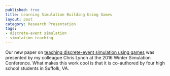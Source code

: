 ```yaml
---
published: true
title: Learning Simulation Building Using Games
layout: post
category: Research Presentation
tags:
- discrete-event simulation
- simulation teaching
---
```


Our new paper on
<a href="https://www.researchgate.net/publication/311679896_Using_Simulation_Games_for_Teaching_and_Learning_Discrete-Event_Simulation" target="_blank"> teaching discrete-event simulation using games</a> was presented by my colleague Chris Lynch at the 2016 Winter Simulation Conference. What makes this work cool is that it is co-authored by four high school students in Suffolk, VA.
